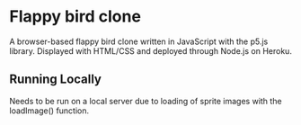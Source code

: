 # Flappy bird clone

A browser-based flappy bird clone written in JavaScript with the p5.js library.
Displayed with HTML/CSS and deployed through Node.js on Heroku.

## Running Locally
Needs to be run on a local server due to loading of sprite images with the loadImage() function.
